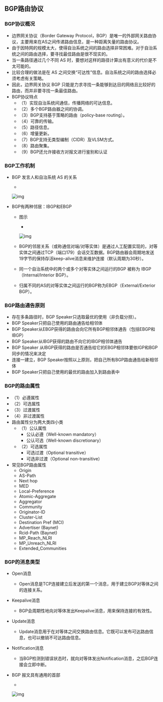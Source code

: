 ## BGP路由协议

### BGP协议概况

- 边界网关协议（Border Gateway Protocol，BGP）是唯一的外部网关路由协议，主要用来在AS之间传递路由信息，是一种距离矢量的路由协议。
- 由于因特网的规模太大，使得自治系统之间的路由选择非常困难。对于自治系统之间的路由选择，要寻找最佳路由是很不现实的。
- 当一条路径通过几个不同 AS 时，要想对这样的路径计算出有意义的代价是不太可能的。
- 比较合理的做法是在 AS 之间交换“可达性”信息。自治系统之间的路由选择必须考虑有关策略。
- 因此，边界网关协议 BGP 只能是力求寻找一条能够到达目的网络且比较好的路由，而并非要寻找一条最佳路由。
- BGP协议特点
  - （1）实现自治系统间通信，传播网络的可达信息。
  - （2）多个BGP路由器之间的协调。
  - （3）BGP支持基于策略的路由（policy-base routing）。
  - （4）可靠的传输。
  - （5）路径信息。
  - （6）增量更新。
  - （7）BGP支持无类型编制（CIDR）及VLSM方式。
  - （8）路由聚集。
  - （9）BGP还允许接收方对报文进行鉴别和认证

### BGP工作机制

- BGP 发言人和自治系统 AS 的关系 

  - 

    ![img](https://cdn.jsdelivr.net/gh/ZanderZhao/images/img2020/20200115191412.png)

- BGP有两种邻居：IBGP和EBGP

  - 图示

    - 

      ![img](https://cdn.jsdelivr.net/gh/ZanderZhao/images/img2020/20200115191413.png)

  - BGP的邻居关系（或称通信对端/对等实体）是通过人工配置实现的，对等实体之间通过TCP（端口179）会话交互数据。BGP路由器会周期地发送19字节的保持存活keep-alive消息来维护连接（默认周期为30秒）。

  - 同一个自治系统中的两个或多个对等实体之间运行的BGP 被称为 IBGP（Internal/Interior BGP）。

  - 归属不同的AS的对等实体之间运行的BGP称为EBGP（External/Exterior BGP）。

### BGP路由通告原则

- 存在多条路径时，BGP Speaker只选取最优的使用（非负载分担）。
- BGP Speaker只把自己使用的路由通告给相邻体
- BGP Speaker从EBGP获得的路由会向它所有BGP相邻体通告（包括EBGP和IBGP）
- BGP Speaker从IBGP获得的路由不向它的IBGP相邻体通告
- BGP Speaker 从IBGP获得的路由是否通告给它的EBGP相邻体要依IGP和BGP同步的情况来决定
- 连接一建立，BGP Speaker按照以上原则，把自己所有BGP路由通告给新相邻体
- BGP Speaker只把自己使用的最优的路由加入到路由表中

### BGP的路由属性

- （1）必遵属性
- （2）可选属性
- （3）过渡属性
- （4）非过渡属性
- 路由属性分为两大类四小类
  - （1）公认属性
    - 公认必遵（Well-known mandatory）
    - 公认可选（Well-known discretionary）
  - （2）可选属性
    - 可选过渡（Optional transitive）
    - 可选非过渡（Optional non-transitive）
- 常见BGP路由属性
  - Origin
  - AS-Path
  - Next hop
  - MED
  - Local-Preference
  - Atomic-Aggregate
  - Aggregator
  - Community
  - Originator-ID
  - Cluster-List
  - Destination Pref (MCI)
  - Advertiser (Baynet)
  - Rcid-Path (Baynet)
  - MP_Reach_NLRI
  - MP_Unreach_NLRI
  - Extended_Communities

### BGP的消息类型

- Open消息

  - Open消息是TCP连接建立后发送的第一个消息，用于建立BGP对等体之间的连接关系。

- Keepalive消息

  - BGP会周期性地向对等体发出Keepalive消息，用来保持连接的有效性。

- Update消息

  - Update消息用于在对等体之间交换路由信息。它既可以发布可达路由信息，也可以撤销不可达路由信息。

- Notification消息

  - 当BGP检测到错误状态时，就向对等体发出Notification消息，之后BGP连接会立即中断。

- BGP 报文具有通用的首部

  - 

    ![img](https://cdn.jsdelivr.net/gh/ZanderZhao/images/img2020/20200115191414.png)
















